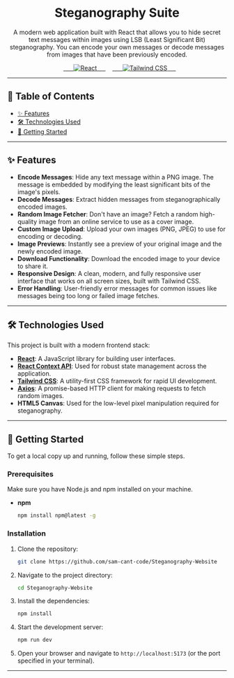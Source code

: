 <div align="center">

  # Steganography Suite

  <p>
    A modern web application built with React that allows you to hide secret text messages within images using LSB (Least Significant Bit) steganography. You can encode your own messages or decode messages from images that have been previously encoded.
  </p>

  <p>
    <a href="#">
      <img alt="React" src="https://img.shields.io/badge/React-20232A?style=for-the-badge&logo=react&logoColor=61DAFB"/>
    </a>
    <a href="#">
      <img alt="Tailwind CSS" src="https://img.shields.io/badge/Tailwind_CSS-38B2AC?style=for-the-badge&logo=tailwind-css&logoColor=white"/>
    </a>
  </p>
</div>

---

## 📖 Table of Contents

- [✨ Features](#-features)
- [🛠️ Technologies Used](#️-technologies-used)
- [🚀 Getting Started](#-getting-started)

---

## ✨ Features

* **Encode Messages**: Hide any text message within a PNG image. The message is embedded by modifying the least significant bits of the image's pixels.
* **Decode Messages**: Extract hidden messages from steganographically encoded images.
* **Random Image Fetcher**: Don't have an image? Fetch a random high-quality image from an online service to use as a cover image.
* **Custom Image Upload**: Upload your own images (PNG, JPEG) to use for encoding or decoding.
* **Image Previews**: Instantly see a preview of your original image and the newly encoded image.
* **Download Functionality**: Download the encoded image to your device to share it.
* **Responsive Design**: A clean, modern, and fully responsive user interface that works on all screen sizes, built with Tailwind CSS.
* **Error Handling**: User-friendly error messages for common issues like messages being too long or failed image fetches.

---


## 🛠️ Technologies Used

This project is built with a modern frontend stack:

* **[React](https://reactjs.org/)**: A JavaScript library for building user interfaces.
* **[React Context API](https://reactjs.org/docs/context.html)**: Used for robust state management across the application.
* **[Tailwind CSS](https://tailwindcss.com/)**: A utility-first CSS framework for rapid UI development.
* **[Axios](https://axios-http.com/)**: A promise-based HTTP client for making requests to fetch random images.
* **HTML5 Canvas**: Used for the low-level pixel manipulation required for steganography.

---

## 🚀 Getting Started

To get a local copy up and running, follow these simple steps.

### Prerequisites

Make sure you have Node.js and npm installed on your machine.
* **npm**
    ```bash
    npm install npm@latest -g
    ```

### Installation

1.  Clone the repository:
    ```bash
    git clone https://github.com/sam-cant-code/Steganography-Website
    ```
2.  Navigate to the project directory:
    ```bash
    cd Steganography-Website
    ```
3.  Install the dependencies:
    ```bash
    npm install
    ```
4.  Start the development server:
    ```bash
    npm run dev
    ```
5.  Open your browser and navigate to `http://localhost:5173` (or the port specified in your terminal).

---


